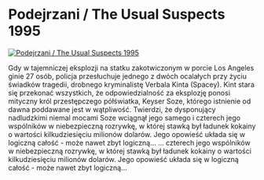 Podejrzani / The Usual Suspects 1995 
=============
[![Podejrzani / The Usual Suspects 1995 ](http://vidos.pl/images/player.gif)](http://vidos.pl/podejrzani-the-usual-suspects-1995)

 Gdy w tajemniczej eksplozji na statku zakotwiczonym w porcie Los Angeles ginie 27 osób, policja przesłuchuje jednego z dwóch ocalałych przy życiu świadków tragedii, drobnego kryminalistę Verbala Kinta (Spacey). Kint stara się przekonać wszystkich, że odpowiedzialność za eksplozję ponosi mityczny król przestępczego półświatka, Keyser Soze, którego istnienie od dawna poddawane jest w wątpliwość. Twierdzi, że dysponujący nadludzkimi niemal mocami Soze wciągnął jego samego i czterech jego wspólników w niebezpieczną rozrywkę, w której stawką był ładunek kokainy o wartości kilkudziesięciu milionów dolarów. Jego opowieść układa się w logiczną całość - może nawet zbyt logiczną...   ... czterech jego wspólników w niebezpieczną rozrywkę, w której stawką był ładunek kokainy o wartości kilkudziesięciu milionów dolarów. Jego opowieść układa się w logiczną całość - może nawet zbyt logiczną...
